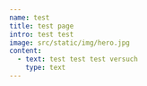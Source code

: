 ```yaml
---
name: test
title: test page
intro: test test
image: src/static/img/hero.jpg
content:
  - text: test test test versuch
    type: text
---
```


